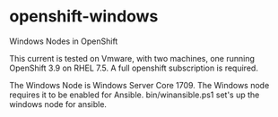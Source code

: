 # openshift-windows
Windows Nodes in OpenShift

This current is tested on Vmware, with two machines, one running OpenShift 3.9 on RHEL 7.5.
A full openshift subscription is required.

The Windows Node is Windows Server Core 1709.
The Windows node requires it to be enabled for Ansible.
bin/winansible.ps1 set's up the windows node for ansible.


